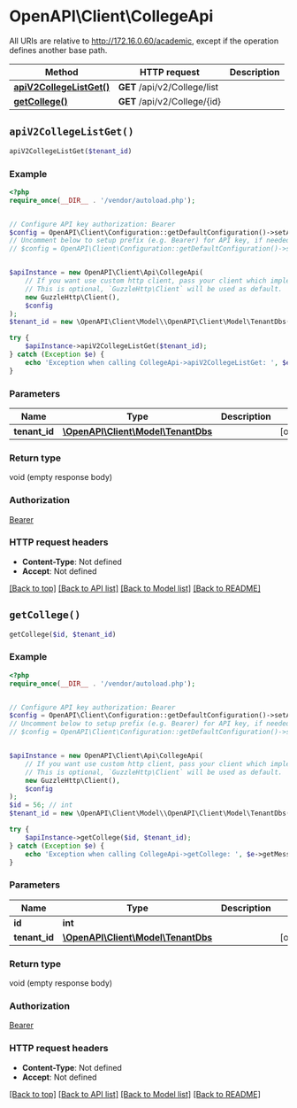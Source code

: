 # OpenAPI\Client\CollegeApi

All URIs are relative to http://172.16.0.60/academic, except if the operation defines another base path.

| Method | HTTP request | Description |
| ------------- | ------------- | ------------- |
| [**apiV2CollegeListGet()**](CollegeApi.md#apiV2CollegeListGet) | **GET** /api/v2/College/list |  |
| [**getCollege()**](CollegeApi.md#getCollege) | **GET** /api/v2/College/{id} |  |


## `apiV2CollegeListGet()`

```php
apiV2CollegeListGet($tenant_id)
```



### Example

```php
<?php
require_once(__DIR__ . '/vendor/autoload.php');


// Configure API key authorization: Bearer
$config = OpenAPI\Client\Configuration::getDefaultConfiguration()->setApiKey('Authorization', 'YOUR_API_KEY');
// Uncomment below to setup prefix (e.g. Bearer) for API key, if needed
// $config = OpenAPI\Client\Configuration::getDefaultConfiguration()->setApiKeyPrefix('Authorization', 'Bearer');


$apiInstance = new OpenAPI\Client\Api\CollegeApi(
    // If you want use custom http client, pass your client which implements `GuzzleHttp\ClientInterface`.
    // This is optional, `GuzzleHttp\Client` will be used as default.
    new GuzzleHttp\Client(),
    $config
);
$tenant_id = new \OpenAPI\Client\Model\\OpenAPI\Client\Model\TenantDbs(); // \OpenAPI\Client\Model\TenantDbs

try {
    $apiInstance->apiV2CollegeListGet($tenant_id);
} catch (Exception $e) {
    echo 'Exception when calling CollegeApi->apiV2CollegeListGet: ', $e->getMessage(), PHP_EOL;
}
```

### Parameters

| Name | Type | Description  | Notes |
| ------------- | ------------- | ------------- | ------------- |
| **tenant_id** | [**\OpenAPI\Client\Model\TenantDbs**](../Model/.md)|  | [optional] |

### Return type

void (empty response body)

### Authorization

[Bearer](../../README.md#Bearer)

### HTTP request headers

- **Content-Type**: Not defined
- **Accept**: Not defined

[[Back to top]](#) [[Back to API list]](../../README.md#endpoints)
[[Back to Model list]](../../README.md#models)
[[Back to README]](../../README.md)

## `getCollege()`

```php
getCollege($id, $tenant_id)
```



### Example

```php
<?php
require_once(__DIR__ . '/vendor/autoload.php');


// Configure API key authorization: Bearer
$config = OpenAPI\Client\Configuration::getDefaultConfiguration()->setApiKey('Authorization', 'YOUR_API_KEY');
// Uncomment below to setup prefix (e.g. Bearer) for API key, if needed
// $config = OpenAPI\Client\Configuration::getDefaultConfiguration()->setApiKeyPrefix('Authorization', 'Bearer');


$apiInstance = new OpenAPI\Client\Api\CollegeApi(
    // If you want use custom http client, pass your client which implements `GuzzleHttp\ClientInterface`.
    // This is optional, `GuzzleHttp\Client` will be used as default.
    new GuzzleHttp\Client(),
    $config
);
$id = 56; // int
$tenant_id = new \OpenAPI\Client\Model\\OpenAPI\Client\Model\TenantDbs(); // \OpenAPI\Client\Model\TenantDbs

try {
    $apiInstance->getCollege($id, $tenant_id);
} catch (Exception $e) {
    echo 'Exception when calling CollegeApi->getCollege: ', $e->getMessage(), PHP_EOL;
}
```

### Parameters

| Name | Type | Description  | Notes |
| ------------- | ------------- | ------------- | ------------- |
| **id** | **int**|  | |
| **tenant_id** | [**\OpenAPI\Client\Model\TenantDbs**](../Model/.md)|  | [optional] |

### Return type

void (empty response body)

### Authorization

[Bearer](../../README.md#Bearer)

### HTTP request headers

- **Content-Type**: Not defined
- **Accept**: Not defined

[[Back to top]](#) [[Back to API list]](../../README.md#endpoints)
[[Back to Model list]](../../README.md#models)
[[Back to README]](../../README.md)
